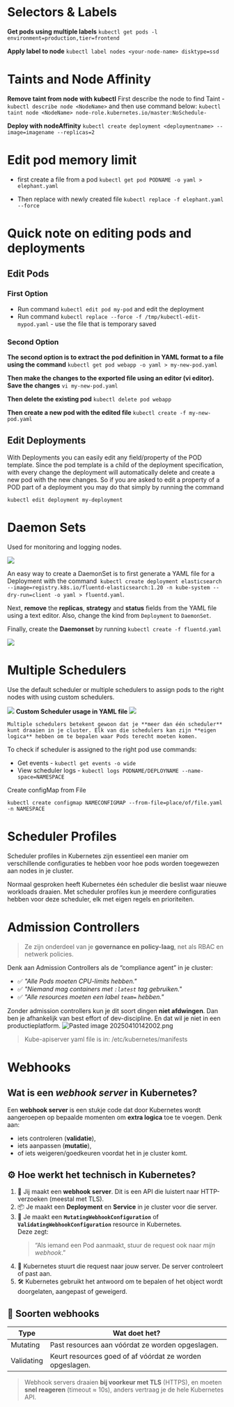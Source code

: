 # Selectors & Labels

**Get pods using multiple labels**
`kubectl get pods -l environment=production,tier=frontend`

**Apply label to node**
`kubectl label nodes <your-node-name> disktype=ssd`

# Taints and Node Affinity

**Remove taint from node with kubectl**
First describe the node to find Taint - `kubectl describe node <NodeName>`
and then use command below:
`kubectl taint node <NodeName> node-role.kubernetes.io/master:NoSchedule-`

**Deploy with nodeAffinity**
`kubectl create deployment <deploymentname> --image=imagename --replicas=2 `

# Edit pod memory limit
- first create a file from a pod
	`kubectl get pod PODNAME -o yaml > elephant.yaml`

- Then replace with newly created file
	`kubectl replace -f elephant.yaml --force`

# Quick note on editing pods and deployments

## Edit Pods

### First Option
- Run command `kubectl edit pod my-pod` and edit the deployment
- Run command `kubectl replace --force -f /tmp/kubectl-edit-mypod.yaml` - use the file that is temporary saved
### Second Option
**The second option is to extract the pod definition in YAML format to a file using the command**
`kubectl get pod webapp -o yaml > my-new-pod.yaml`

**Then make the changes to the exported file using an editor (vi editor). Save the changes**
`vi my-new-pod.yaml`

**Then delete the existing pod**
`kubectl delete pod webapp`

**Then create a new pod with the edited file**
`kubectl create -f my-new-pod.yaml`

## Edit Deployments

With Deployments you can easily edit any field/property of the POD template. Since the pod template is a child of the deployment specification,  with every change the deployment will automatically delete and create a new pod with the new changes. So if you are asked to edit a property of a POD part of a deployment you may do that simply by running the command

`kubectl edit deployment my-deployment`

# Daemon Sets
Used for monitoring and logging nodes.

![](Pasted%20image%2020250409223243.png)

An easy way to create a DaemonSet is to first generate a YAML file for a Deployment with the command 
`kubectl create deployment elasticsearch --image=registry.k8s.io/fluentd-elasticsearch:1.20 -n kube-system --dry-run=client -o yaml > fluentd.yaml`. 

Next, **remove** the **replicas**, **strategy** and **status** fields from the YAML file using a text editor. Also, change the kind from `Deployment` to `DaemonSet`.  
  
Finally, create the **Daemonset** by running `kubectl create -f fluentd.yaml`

![](Pasted%20image%2020250409221042.png)

# Multiple Schedulers
Use the default scheduler or multiple schedulers to assign pods to the right nodes
with using custom schedulers.

![](Pasted%20image%2020250410111507.png)
**Custom Scheduler usage in YAML file** ![](Pasted%20image%2020250410113317.png)
```
Multiple schedulers betekent gewoon dat je **meer dan één scheduler** kunt draaien in je cluster. Elk van die schedulers kan zijn **eigen logica** hebben om te bepalen waar Pods terecht moeten komen.
```

To check if scheduler is assigned to the right pod use commands:
- Get events - `kubectl get events -o wide`
- View scheduler logs - `kubectl logs PODNAME/DEPLOYNAME --name-space=NAMESPACE`

Create configMap from File
```
kubectl create configmap NAMECONFIGMAP --from-file=place/of/file.yaml -n NAMESPACE
```

# Scheduler Profiles
Scheduler profiles in Kubernetes zijn essentieel een manier om verschillende configuraties te hebben voor hoe pods worden toegewezen aan nodes in je cluster.

Normaal gesproken heeft Kubernetes één scheduler die beslist waar nieuwe workloads draaien. Met scheduler profiles kun je meerdere configuraties hebben voor deze scheduler, elk met eigen regels en prioriteiten.

# Admission Controllers
> Ze zijn onderdeel van je **governance en policy-laag**, net als RBAC en netwerk policies.

Denk aan Admission Controllers als de “compliance agent” in je cluster:

- ✅ _"Alle Pods moeten CPU-limits hebben."_
- ✅ _"Niemand mag containers met `:latest` tag gebruiken."_
- ✅ _"Alle resources moeten een label `team=` hebben."_

Zonder admission controllers kun je dit soort dingen **niet afdwingen**. Dan ben je afhankelijk van best effort of dev-discipline. En dat wil je niet in een productieplatform.
![Pasted image 20250410142002.png](Pasted%20image%2020250410142002.png)
> Kube-apiserver yaml file is in: /etc/kubernetes/manifests

# Webhooks

## Wat is een _webhook server_ in Kubernetes?
Een **webhook server** is een stukje code dat door Kubernetes wordt aangeroepen op bepaalde momenten om **extra logica** toe te voegen. Denk aan:

- iets controleren (**validatie**),
- iets aanpassen (**mutatie**),
- of iets weigeren/goedkeuren voordat het in je cluster komt.

## ⚙️ Hoe werkt het technisch in Kubernetes?
1. 🧠 Jij maakt een **webhook server**. Dit is een API die luistert naar HTTP-verzoeken (meestal met TLS).
2. 📦 Je maakt een **Deployment** en **Service** in je cluster voor die server.
3. 🔗 Je maakt een **`MutatingWebhookConfiguration`** of **`ValidatingWebhookConfiguration`** resource in Kubernetes.  
    Deze zegt:
    > “Als iemand een Pod aanmaakt, stuur de request ook naar _mijn webhook_.”
4. 🧩 Kubernetes stuurt die request naar jouw server. De server controleert of past aan.
5. 🛠️ Kubernetes gebruikt het antwoord om te bepalen of het object wordt doorgelaten, aangepast of geweigerd.

## 🎯 Soorten webhooks

|Type|Wat doet het?|
|---|---|
|Mutating|Past resources aan vóórdat ze worden opgeslagen.|
|Validating|Keurt resources goed of af vóórdat ze worden opgeslagen.|
> Webhook servers draaien **bij voorkeur met TLS** (HTTPS), en moeten **snel reageren** (timeout ≈ 10s), anders vertraag je de hele Kubernetes API.

